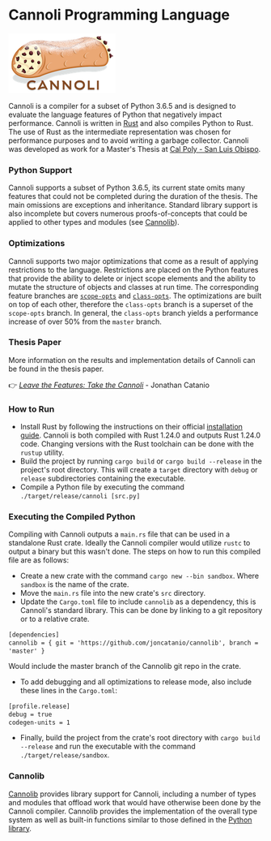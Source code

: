 # Cannoli Programming Language
![](resources/logo/cannoli_logo_212x118.png)

Cannoli is a compiler for a subset of Python 3.6.5 and is designed to evaluate the
language features of Python that negatively impact performance. Cannoli is written in [Rust](https://www.rust-lang.org/) and also compiles Python to Rust. The use of Rust as the intermediate representation was chosen for performance purposes and to avoid writing a garbage collector. Cannoli was developed as work for a Master's Thesis at [Cal Poly - San Luis Obispo](https://www.calpoly.edu/).

### Python Support
Cannoli supports a subset of Python 3.6.5, its current state omits many features that could not be completed during the duration of the thesis. The main omissions are exceptions and inheritance. Standard library support is also incomplete but covers numerous proofs-of-concepts that could be applied to other types and modules (see [Cannolib](#cannolib)).

### Optimizations
Cannoli supports two major optimizations that come as a result of applying restrictions to the language. Restrictions are placed on the Python features that provide the ability to delete or inject scope elements and the ability to mutate the structure of objects and classes at run time. The corresponding feature branches are [`scope-opts`](https://github.com/joncatanio/cannoli/tree/scope-opts) and [`class-opts`](https://github.com/joncatanio/cannoli/tree/class-opts). The optimizations are built on top of each other, therefore the `class-opts` branch is a superset of the `scope-opts` branch. In general, the `class-opts` branch yields a performance increase of over 50% from the `master` branch.

### Thesis Paper
More information on the results and implementation details of Cannoli can be found in the thesis paper.

:point_right: _[Leave the Features: Take the Cannoli](resources/papers/cannoli-thesis-paper.pdf)_ - Jonathan Catanio

### How to Run
- Install Rust by following the instructions on their official [installation guide](https://www.rust-lang.org/en-US/install.html). Cannoli is both compiled with Rust 1.24.0 and outputs Rust 1.24.0 code. Changing versions with the Rust toolchain can be done with the `rustup` utility.
- Build the project by running `cargo build` or `cargo build --release` in the project's root directory. This will create a `target` directory with `debug` or `release` subdirectories containing the executable.
- Compile a Python file by executing the command `./target/release/cannoli [src.py]`

### Executing the Compiled Python
Compiling with Cannoli outputs a `main.rs` file that can be used in a standalone Rust crate. Ideally the Cannoli compiler would utilize `rustc` to output a binary but this wasn't done. The steps on how to run this compiled file are as follows:

- Create a new crate with the command `cargo new --bin sandbox`. Where `sandbox` is the name of the crate.
- Move the `main.rs` file into the new crate's `src` directory.
- Update the `Cargo.toml` file to include `cannolib` as a dependency, this is Cannoli's standard library. This can be done by linking to a git repository or to a relative crate.

```
[dependencies]
cannolib = { git = 'https://github.com/joncatanio/cannolib', branch = 'master' }
```

Would include the master branch of the Cannolib git repo in the crate.
- To add debugging and all optimizations to release mode, also include these lines in the `Cargo.toml`:
```
[profile.release]
debug = true
codegen-units = 1
```
- Finally, build the project from the crate's root directory with `cargo build --release` and run the executable with the command `./target/release/sandbox`.

### Cannolib
[Cannolib](https://github.com/joncatanio/cannolib) provides library support for
Cannoli, including a number of types and modules that offload work that would
have otherwise been done by the Cannoli compiler. Cannolib provides the
implementation of the overall type system as well as built-in functions similar
to those defined in the
[Python library](https://docs.python.org/3/library/functions.html#built-in-functions).
